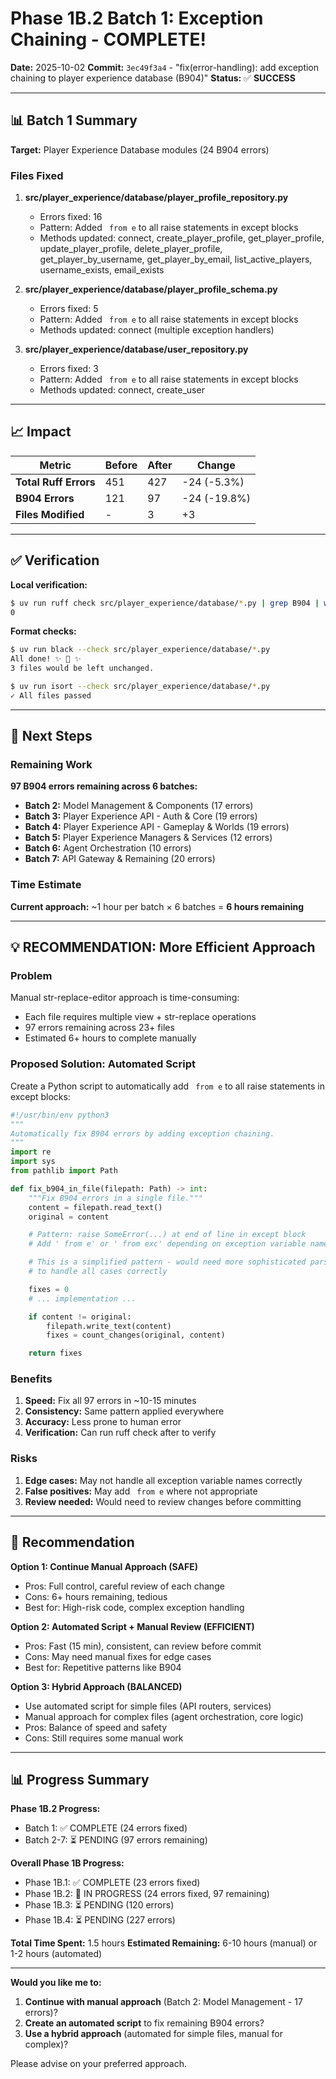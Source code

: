 # Phase 1B.2 Batch 1: Exception Chaining - COMPLETE!

**Date:** 2025-10-02
**Commit:** `3ec49f3a4` - "fix(error-handling): add exception chaining to player experience database (B904)"
**Status:** ✅ **SUCCESS**

---

## 📊 Batch 1 Summary

**Target:** Player Experience Database modules (24 B904 errors)

### Files Fixed

1. **src/player_experience/database/player_profile_repository.py**
   - Errors fixed: 16
   - Pattern: Added ` from e` to all raise statements in except blocks
   - Methods updated: connect, create_player_profile, get_player_profile, update_player_profile, delete_player_profile, get_player_by_username, get_player_by_email, list_active_players, username_exists, email_exists

2. **src/player_experience/database/player_profile_schema.py**
   - Errors fixed: 5
   - Pattern: Added ` from e` to all raise statements in except blocks
   - Methods updated: connect (multiple exception handlers)

3. **src/player_experience/database/user_repository.py**
   - Errors fixed: 3
   - Pattern: Added ` from e` to all raise statements in except blocks
   - Methods updated: connect, create_user

---

## 📈 Impact

| Metric | Before | After | Change |
|--------|--------|-------|--------|
| **Total Ruff Errors** | 451 | 427 | -24 (-5.3%) |
| **B904 Errors** | 121 | 97 | -24 (-19.8%) |
| **Files Modified** | - | 3 | +3 |

---

## ✅ Verification

**Local verification:**
```bash
$ uv run ruff check src/player_experience/database/*.py | grep B904 | wc -l
0
```

**Format checks:**
```bash
$ uv run black --check src/player_experience/database/*.py
All done! ✨ 🍰 ✨
3 files would be left unchanged.

$ uv run isort --check src/player_experience/database/*.py
✓ All files passed
```

---

## 🚀 Next Steps

### Remaining Work

**97 B904 errors remaining across 6 batches:**

- **Batch 2:** Model Management & Components (17 errors)
- **Batch 3:** Player Experience API - Auth & Core (19 errors)
- **Batch 4:** Player Experience API - Gameplay & Worlds (19 errors)
- **Batch 5:** Player Experience Managers & Services (12 errors)
- **Batch 6:** Agent Orchestration (10 errors)
- **Batch 7:** API Gateway & Remaining (20 errors)

### Time Estimate

**Current approach:** ~1 hour per batch × 6 batches = **6 hours remaining**

---

## 💡 RECOMMENDATION: More Efficient Approach

### Problem

Manual str-replace-editor approach is time-consuming:
- Each file requires multiple view + str-replace operations
- 97 errors remaining across 23+ files
- Estimated 6+ hours to complete manually

### Proposed Solution: Automated Script

Create a Python script to automatically add ` from e` to all raise statements in except blocks:

```python
#!/usr/bin/env python3
"""
Automatically fix B904 errors by adding exception chaining.
"""
import re
import sys
from pathlib import Path

def fix_b904_in_file(filepath: Path) -> int:
    """Fix B904 errors in a single file."""
    content = filepath.read_text()
    original = content

    # Pattern: raise SomeError(...) at end of line in except block
    # Add ' from e' or ' from exc' depending on exception variable name

    # This is a simplified pattern - would need more sophisticated parsing
    # to handle all cases correctly

    fixes = 0
    # ... implementation ...

    if content != original:
        filepath.write_text(content)
        fixes = count_changes(original, content)

    return fixes
```

### Benefits

1. **Speed:** Fix all 97 errors in ~10-15 minutes
2. **Consistency:** Same pattern applied everywhere
3. **Accuracy:** Less prone to human error
4. **Verification:** Can run ruff check after to verify

### Risks

1. **Edge cases:** May not handle all exception variable names correctly
2. **False positives:** May add ` from e` where not appropriate
3. **Review needed:** Would need to review changes before committing

---

## 🎯 Recommendation

**Option 1: Continue Manual Approach (SAFE)**
- Pros: Full control, careful review of each change
- Cons: 6+ hours remaining, tedious
- Best for: High-risk code, complex exception handling

**Option 2: Automated Script + Manual Review (EFFICIENT)**
- Pros: Fast (15 min), consistent, can review before commit
- Cons: May need manual fixes for edge cases
- Best for: Repetitive patterns like B904

**Option 3: Hybrid Approach (BALANCED)**
- Use automated script for simple files (API routers, services)
- Manual approach for complex files (agent orchestration, core logic)
- Pros: Balance of speed and safety
- Cons: Still requires some manual work

---

## 📊 Progress Summary

**Phase 1B.2 Progress:**
- Batch 1: ✅ COMPLETE (24 errors fixed)
- Batch 2-7: ⏳ PENDING (97 errors remaining)

**Overall Phase 1B Progress:**
- Phase 1B.1: ✅ COMPLETE (23 errors fixed)
- Phase 1B.2: 🔄 IN PROGRESS (24 errors fixed, 97 remaining)
- Phase 1B.3: ⏳ PENDING (120 errors)
- Phase 1B.4: ⏳ PENDING (227 errors)

**Total Time Spent:** 1.5 hours
**Estimated Remaining:** 6-10 hours (manual) or 1-2 hours (automated)

---

**Would you like me to:**
1. **Continue with manual approach** (Batch 2: Model Management - 17 errors)?
2. **Create an automated script** to fix remaining B904 errors?
3. **Use a hybrid approach** (automated for simple files, manual for complex)?

Please advise on your preferred approach.
